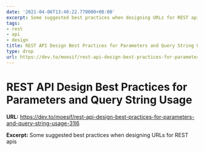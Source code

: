 ```yaml
---
date: '2021-04-06T13:40:22.770000+00:00'
excerpt: Some suggested best practices when designing URLs for REST apis
tags:
- rest
- api
- design
title: REST API Design Best Practices for Parameters and Query String Usage
type: drop
url: https://dev.to/moesif/rest-api-design-best-practices-for-parameters-and-query-string-usage-31l6
---
```


# REST API Design Best Practices for Parameters and Query String Usage

**URL:** https://dev.to/moesif/rest-api-design-best-practices-for-parameters-and-query-string-usage-31l6

**Excerpt:** Some suggested best practices when designing URLs for REST apis
